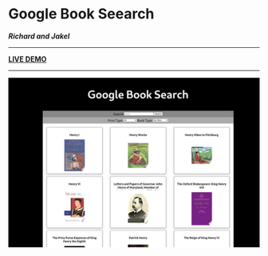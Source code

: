 # Google Book Seearch
***Richard and Jakel***
___
**[LIVE DEMO](https://thinkful-ei-shark.github.io/booksearch-richard-jakel/)**
___
![demo](demo.jpg)